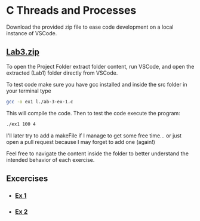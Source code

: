 # C Threads and Processes

Download the provided zip file to ease code development on a local instance of VSCode.

## [Lab3.zip](../src/)

To open the Project Folder extract folder content, run VSCode, and open the extracted (Lab1) folder directly from VSCode.

To test code make sure you have gcc installed and inside the src folder in your terminal type

```sh
gcc -o ex1 l./ab-3-ex-1.c
```

This will compile the code. Then to test the code execute the program:

```sh
./ex1 100 4
```

I'll later try to add a makeFile if I manage to get some free time... or just open a pull request because I may forget to add one (again!)


Feel free to navigate the content inside the folder to better understand the intended behavior of each exercise.

## Excercises

- ### [Ex 1](./Lab3/Info/info-ex1.md)
- ### [Ex 2](./Lab3/Info/info-ex2.md)